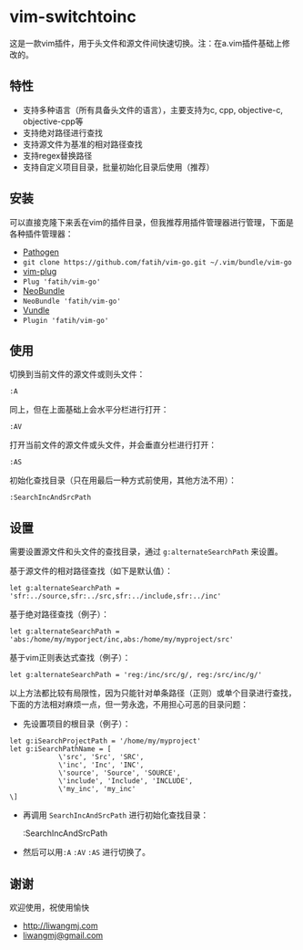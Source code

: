 # vim-switchtoinc

这是一款vim插件，用于头文件和源文件间快速切换。注：在a.vim插件基础上修改的。

## 特性

* 支持多种语言（所有具备头文件的语言），主要支持为c, cpp, objective-c, objective-cpp等
* 支持绝对路径进行查找
* 支持源文件为基准的相对路径查找
* 支持regex替换路径
* 支持自定义项目目录，批量初始化目录后使用（推荐）

## 安装

可以直接克隆下来丢在vim的插件目录，但我推荐用插件管理器进行管理，下面是各种插件管理器：

*  [Pathogen](https://github.com/tpope/vim-pathogen)
  * `git clone https://github.com/fatih/vim-go.git ~/.vim/bundle/vim-go`
*  [vim-plug](https://github.com/junegunn/vim-plug)
  * `Plug 'fatih/vim-go'`
*  [NeoBundle](https://github.com/Shougo/neobundle.vim)
  * `NeoBundle 'fatih/vim-go'`
*  [Vundle](https://github.com/gmarik/vundle)
  * `Plugin 'fatih/vim-go'`

## 使用

切换到当前文件的源文件或则头文件：

    :A

同上，但在上面基础上会水平分栏进行打开：

	:AV

打开当前文件的源文件或头文件，并会垂直分栏进行打开：

	:AS

初始化查找目录（只在用最后一种方式前使用，其他方法不用）：

	:SearchIncAndSrcPath

## 设置

需要设置源文件和头文件的查找目录，通过 `g:alternateSearchPath` 来设置。

基于源文件的相对路径查找（如下是默认值）：

	let g:alternateSearchPath = 'sfr:../source,sfr:../src,sfr:../include,sfr:../inc'

基于绝对路径查找（例子）：

	let g:alternateSearchPath = 'abs:/home/my/myporject/inc,abs:/home/my/myproject/src'

基于vim正则表达式查找（例子）：

	let g:alternateSearchPath = 'reg:/inc/src/g/, reg:/src/inc/g/'

以上方法都比较有局限性，因为只能针对单条路径（正则）或单个目录进行查找，下面的方法相对麻烦一点，但一劳永逸，不用担心可恶的目录问题：

* 先设置项目的根目录（例子）：

```
let g:iSearchProjectPath = '/home/my/myproject'
let g:iSearchPathName = [
            \'src', 'Src', 'SRC',
            \'inc', 'Inc', 'INC',
            \'source', 'Source', 'SOURCE',
            \'include', 'Include', 'INCLUDE',
            \'my_inc', 'my_inc'
\]
```

* 再调用 `SearchIncAndSrcPath` 进行初始化查找目录：


	:SearchIncAndSrcPath

* 然后可以用`:A` `:AV` `:AS` 进行切换了。

## 谢谢

欢迎使用，祝使用愉快

* http://liwangmj.com
* liwangmj@gmail.com


